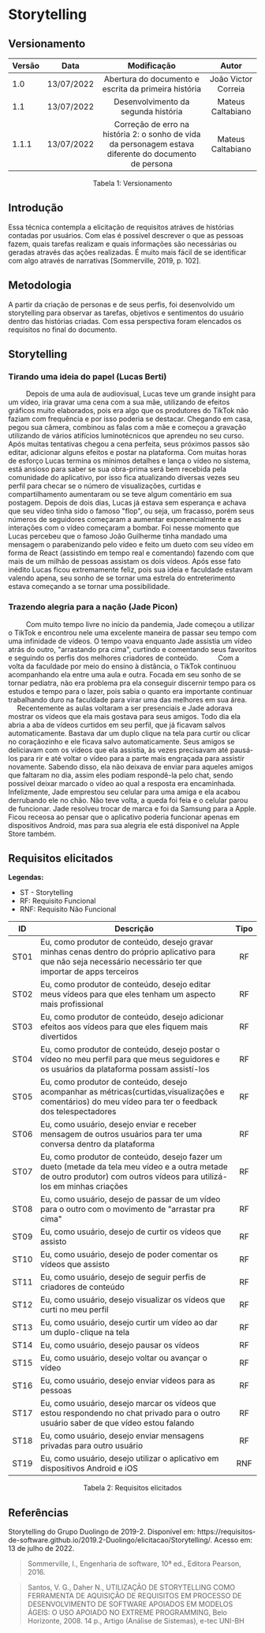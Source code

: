 # Storytelling
## Versionamento

| Versão | Data       |                                              Modificação                                               |        Autor        |
| ------ | ---------- |:------------------------------------------------------------------------------------------------------:|:-------------------:|
| 1.0    | 13/07/2022 |                          Abertura do documento e escrita da primeira história                          | João Victor Correia |
| 1.1    | 13/07/2022 |                                  Desenvolvimento da segunda história                                   |  Mateus Caltabiano  |
| 1.1.1  | 13/07/2022 | Correção de erro na história 2: o sonho de vida da personagem estava diferente do documento de persona |  Mateus Caltabiano  |
<div style="text-align: center">
<p>Tabela 1: Versionamento</p>
</div>

## Introdução
<p> Essa técnica contempla a elicitação de requisitos atráves de histórias contadas por usuários. Com elas é possível descrever o que as pessoas fazem, quais tarefas realizam e quais informações são necessárias ou geradas através das ações realizadas. É muito mais fácil de se identificar com algo através de narrativas [Sommerville, 2019, p. 102].  </p>

## Metodologia 
<p>
A partir da criação de personas e de seus perfis, foi desenvolvido um storytelling para observar as tarefas, objetivos e sentimentos do usuário dentro das histórias criadas. Com essa perspectiva foram elencados os requisitos no final do documento.
</p>

## Storytelling
### Tirando uma ideia do papel (Lucas Berti)
<p> &emsp; &emsp; Depois de uma aula de audiovisual, Lucas teve um grande insight para um vídeo, iria gravar uma cena com a sua mãe, utilizando de efeitos gráficos muito elaborados, pois era algo que os produtores do TikTok não faziam com frequência e por isso poderia se destacar. Chegando em casa, pegou sua câmera, combinou as falas com a mãe e começou a gravação utilizando de vários atifícios luminotécnicos que aprendeu no seu curso. Após muitas tentativas chegou a cena perfeita, seus próximos passos são editar, adicionar alguns efeitos e postar na plataforma. Com muitas horas de esforço Lucas termina os mínimos detalhes e lança o vídeo no sistema, está ansioso para saber se sua obra-prima será bem recebida pela comunidade do aplicativo, por isso fica atualizando diversas vezes seu perfil para checar se o número de visualizações, curtidas e compartilhamento aumentaram ou se teve algum comentário em sua postagem. Depois de dois dias, Lucas já estava sem esperança e achava que seu vídeo tinha sido o famoso "flop", ou seja, um fracasso, porém seus números de seguidores começaram a aumentar exponencialmente e as interações com o vídeo começaram a bombar. Foi nesse momento que Lucas percebeu que o famoso João Guilherme tinha mandado uma mensagem o parabenizando pelo vídeo e feito um dueto com seu vídeo em forma de React (assistindo em tempo real e comentando) fazendo com que mais de um milhão de pessoas assistam os dois vídeos. Após esse fato inédito Lucas ficou extremamente feliz, pois sua ideia e faculdade estavam valendo apena, seu sonho de se tornar uma estrela do entreterimento estava começando a se tornar uma possibilidade.   </p>

### Trazendo alegria para a nação (Jade Picon)

&emsp; &emsp; Com muito tempo livre no início da pandemia, Jade começou a utilizar o TikTok e encontrou nele uma excelente maneira de passar seu tempo com uma infinidade de vídeos. O tempo voava enquanto Jade assistia um vídeo atrás do outro, "arrastando pra cima", curtindo e comentando seus favoritos e seguindo os perfis dos melhores criadores de conteúdo.
&emsp; &emsp; Com a volta da faculdade por meio do ensino à distância, o TikTok continuou acompanhando ela entre uma aula e outra. Focada em seu sonho de se tornar pediatra, não era problema pra ela conseguir discernir tempo para os estudos e tempo para o lazer, pois sabia o quanto era importante continuar trabalhando duro na faculdade para virar uma das melhores em sua área.
&emsp; &emsp; Recentemente as aulas voltaram a ser presenciais e Jade adorava mostrar os vídeos que ela mais gostava para seus amigos. Todo dia ela abria a aba de vídeos curtidos em seu perfil, que já ficavam salvos automaticamente. Bastava dar um duplo clique na tela para curtir ou clicar no coraçãozinho e ele ficava salvo automaticamente. Seus amigos se deliciavam com os vídeos que ela assistia, às vezes precisavam até pausá-los para rir e até voltar o vídeo para a parte mais engraçada para assistir novamente. Sabendo disso, ela não deixava de enviar para aqueles amigos que faltaram no dia, assim eles podiam respondê-la pelo chat, sendo possível deixar marcado o vídeo ao qual a resposta era encaminhada.
&emsp; &emsp; Infelizmente, Jade emprestou seu celular para uma amiga e ela acabou derrubando ele no chão. Não teve volta, a queda foi feia e o celular parou de funcionar. Jade resolveu trocar de marca e foi da Samsung para a Apple. Ficou receosa ao pensar que o aplicativo poderia funcionar apenas em dispositivos Android, mas para sua alegria ele está disponível na Apple Store também.

## Requisitos elicitados
**Legendas:**

* ST - Storytelling
* RF: Requisito Funcional
* RNF: Requisito Não Funcional



| ID   | Descrição                                                                                                                                                                | Tipo |
| ---- | ------------------------------------------------------------------------------------------------------------------------------------------------------------------------ |:----:|
| ST01 | Eu, como produtor de conteúdo, desejo gravar minhas cenas dentro do próprio aplicativo para que não seja necessário necessário ter que importar de apps terceiros        |  RF  |
| ST02 | Eu, como produtor de conteúdo, desejo editar meus vídeos para que eles tenham um aspecto mais profissional                                                               |  RF  |
| ST03 | Eu, como produtor de conteúdo, desejo adicionar efeitos aos vídeos para que eles fiquem mais divertidos                                                                  |  RF  |
| ST04 | Eu, como produtor de conteúdo, desejo postar o vídeo no meu perfil para que meus seguidores e os usuários da plataforma possam assistí-los                               |  RF  |
| ST05 | Eu, como produtor de conteúdo, desejo acompanhar as métricas(curtidas,visualizações e comentários) do meu vídeo para ter o feedback dos telespectadores                  |  RF  |
| ST06 | Eu, como usuário, desejo enviar e receber mensagem de outros usuários para ter uma conversa dentro da plataforma                                                         |  RF  |
| ST07 | Eu, como produtor de conteúdo, desejo fazer um dueto (metade da tela meu vídeo e a outra metade de outro produtor) com outros vídeos para utilizá-los em minhas criações |  RF  |
| ST08 | Eu, como usuário, desejo de passar de um vídeo para o outro com o movimento de "arrastar pra cima"                                                                       |  RF  |
| ST09 | Eu, como usuário, desejo de curtir os vídeos que assisto                                                                                                                 |  RF  |
| ST10 | Eu, como usuário, desejo de poder comentar os vídeos que assisto                                                                                                         |  RF  |
| ST11 | Eu, como usuário, desejo de seguir perfis de criadores de conteúdo                                                                                                       |  RF  |
| ST12 | Eu, como usuário, desejo visualizar os vídeos que curti no meu perfil                                                                                                    |  RF  |
| ST13 | Eu, como usuário, desejo curtir um vídeo ao dar um duplo-clique na tela                                                                                                  |  RF  |
| ST14 | Eu, como usuário, desejo pausar os vídeos                                                                                                                                |  RF  |
| ST15 | Eu, como usuário, desejo voltar ou avançar o vídeo                                                                                                                       |  RF  |
| ST16 | Eu, como usuário, desejo enviar vídeos para as pessoas                                                                                                                   |  RF  |
| ST17 | Eu, como usuário, desejo marcar os vídeos que estou respondendo no chat privado para o outro usuário saber de que vídeo estou falando                                    |  RF  |
| ST18 | Eu, como usuário, desejo enviar mensagens privadas para outro usuário                                                                                                    |  RF  |
| ST19 | Eu, como usuário, desejo utilizar o aplicativo em dispositivos Android e iOS                                                                                             | RNF  |
<div style="text-align: center">
<p>Tabela 2: Requisitos elicitados</p>
</div>


## Referências
<p>Storytelling do Grupo Duolingo de 2019-2. Disponível em: https://requisitos-de-software.github.io/2019.2-Duolingo/elicitacao/Storytelling/. Acesso em: 13 de julho de 2022.

> Sommerville, I., Engenharia de software, 10ª ed., Editora Pearson, 2016.

> Santos, V. G., Daher N., UTILIZAÇÃO DE STORYTELLING COMO FERRAMENTA DE AQUISIÇÃO DE REQUISITOS EM PROCESSO DE DESENVOLVIMENTO DE SOFTWARE APOIADOS EM MODELOS ÁGEIS: O USO APOIADO NO EXTREME PROGRAMMING, Belo Horizonte, 2008. 14 p., Artigo (Análise de Sistemas), e-tec UNI-BH

</p>

